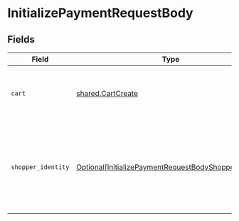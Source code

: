 # InitializePaymentRequestBody


## Fields

| Field                                                                                                                           | Type                                                                                                                            | Required                                                                                                                        | Description                                                                                                                     |
| ------------------------------------------------------------------------------------------------------------------------------- | ------------------------------------------------------------------------------------------------------------------------------- | ------------------------------------------------------------------------------------------------------------------------------- | ------------------------------------------------------------------------------------------------------------------------------- |
| `cart`                                                                                                                          | [shared.CartCreate](../../models/shared/cartcreate.md)                                                                          | :heavy_check_mark:                                                                                                              | The details of the cart being purchased with this payment.                                                                      |
| `shopper_identity`                                                                                                              | [Optional[InitializePaymentRequestBodyShopperIdentity]](../../models/operations/initializepaymentrequestbodyshopperidentity.md) | :heavy_minus_sign:                                                                                                              | Identification information for the Shopper. This is only required when creating a new Bolt account.                             |